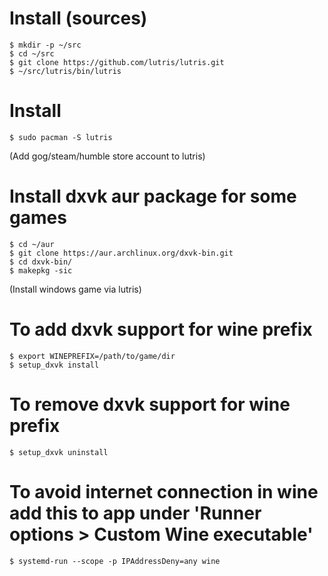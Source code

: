 # Install (sources)
```
$ mkdir -p ~/src
$ cd ~/src
$ git clone https://github.com/lutris/lutris.git
$ ~/src/lutris/bin/lutris
```

# Install
```
$ sudo pacman -S lutris
```

(Add gog/steam/humble store account to lutris)

# Install dxvk aur package for some games
```
$ cd ~/aur
$ git clone https://aur.archlinux.org/dxvk-bin.git
$ cd dxvk-bin/
$ makepkg -sic
```

(Install windows game via lutris)

# To add dxvk support for wine prefix
```
$ export WINEPREFIX=/path/to/game/dir
$ setup_dxvk install
```

# To remove dxvk support for wine prefix
```
$ setup_dxvk uninstall
```

# To avoid internet connection in wine add this to app under 'Runner options > Custom Wine executable'
```
$ systemd-run --scope -p IPAddressDeny=any wine
```
